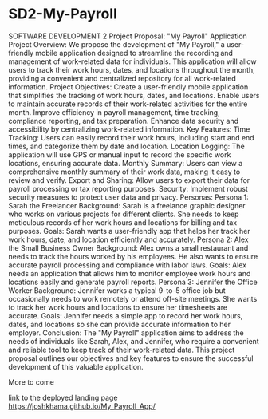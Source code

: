 # SD2-My-Payroll

SOFTWARE DEVELOPMENT 2
Project Proposal: "My Payroll" Application
Project Overview: We propose the development of "My Payroll," a user-friendly mobile application designed to streamline the recording and management
of work-related data for individuals. This application will allow users to track their work hours, dates, and locations throughout the month, providing
a convenient and centralized repository for all work-related information.
Project Objectives:
Create a user-friendly mobile application that simplifies the tracking of work hours, dates, and locations.
Enable users to maintain accurate records of their work-related activities for the entire month.
Improve efficiency in payroll management, time tracking, compliance reporting, and tax preparation.
Enhance data security and accessibility by centralizing work-related information.
Key Features:
Time Tracking: Users can easily record their work hours, including start and end times, and categorize them by date and location.
Location Logging: The application will use GPS or manual input to record the specific work locations, ensuring accurate data.
Monthly Summary: Users can view a comprehensive monthly summary of their work data, making it easy to review and verify.
Export and Sharing: Allow users to export their data for payroll processing or tax reporting purposes.
Security: Implement robust security measures to protect user data and privacy.
Personas:
Persona 1: Sarah the Freelancer
Background: Sarah is a freelance graphic designer who works on various projects for different clients. She needs to keep meticulous records of her
work hours and locations for billing and tax purposes.
Goals: Sarah wants a user-friendly app that helps her track her work hours, date, and location efficiently and accurately.
Persona 2: Alex the Small Business Owner
Background: Alex owns a small restaurant and needs to track the hours worked by his employees. He also wants to ensure accurate payroll processing and
compliance with labor laws.
Goals: Alex needs an application that allows him to monitor employee work hours and locations easily and generate payroll reports.
Persona 3: Jennifer the Office Worker
Background: Jennifer works a typical 9-to-5 office job but occasionally needs to work remotely or attend off-site meetings. She wants to track her work
hours and locations to ensure her timesheets are accurate.
Goals: Jennifer needs a simple app to record her work hours, dates, and locations so she can provide accurate information to her employer.
Conclusion: The "My Payroll" application aims to address the needs of individuals like Sarah, Alex, and Jennifer, who require a convenient and reliable
tool to keep track of their work-related data. This project proposal outlines our objectives and key features to ensure the successful development of this
valuable application.

More to come


link to the deployed landing page   https://joshkhama.github.io/My_Payroll_App/
